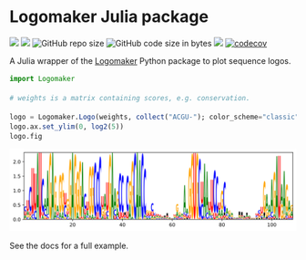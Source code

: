 # Logomaker Julia package

[![](https://img.shields.io/badge/docs-stable-blue.svg)](https://cossio.github.io/Logomaker.jl/stable)
[![](https://img.shields.io/badge/docs-dev-blue.svg)](https://cossio.github.io/Logomaker.jl/dev)
![GitHub repo size](https://img.shields.io/github/repo-size/cossio/Logomaker.jl)
![GitHub code size in bytes](https://img.shields.io/github/languages/code-size/cossio/Logomaker.jl)
![](https://github.com/cossio/Logomaker.jl/workflows/CI/badge.svg)
[![codecov](https://codecov.io/gh/cossio/Logomaker.jl/branch/master/graph/badge.svg?token=7AK23CD8Z7)](https://codecov.io/gh/cossio/Logomaker.jl)

A Julia wrapper of the [Logomaker](https://logomaker.readthedocs.io/en/latest/index.html) Python package to plot sequence logos.

```julia
import Logomaker

# weights is a matrix containing scores, e.g. conservation.

logo = Logomaker.Logo(weights, collect("ACGU-"); color_scheme="classic")
logo.ax.set_ylim(0, log2(5))
logo.fig
```

![Example sequence logo](/example.svg)

See the docs for a full example.
